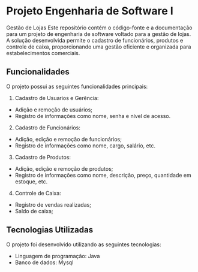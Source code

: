 # Projeto Engenharia de Software I

Gestão de Lojas
Este repositório contém o código-fonte e a documentação para um projeto de engenharia de software voltado para a gestão de lojas. A solução desenvolvida permite o cadastro de funcionários, produtos e controle de caixa, proporcionando uma gestão eficiente e organizada para estabelecimentos comerciais.

## Funcionalidades
O projeto possui as seguintes funcionalidades principais:

1. Cadastro de Usuarios e Gerência:
- Adição e remoção de usuários;
- Registro de informações como nome, senha e nível de acesso.

2. Cadastro de Funcionários:
- Adição, edição e remoção de funcionários;
- Registro de informações como nome, cargo, salário, etc.

3. Cadastro de Produtos:
- Adição, edição e remoção de produtos;
- Registro de informações como nome, descrição, preço, quantidade em estoque, etc.

4. Controle de Caixa:
- Registro de vendas realizadas;
- Saldo de caixa;

## Tecnologias Utilizadas
O projeto foi desenvolvido utilizando as seguintes tecnologias:
- Linguagem de programação: Java
- Banco de dados: Mysql
